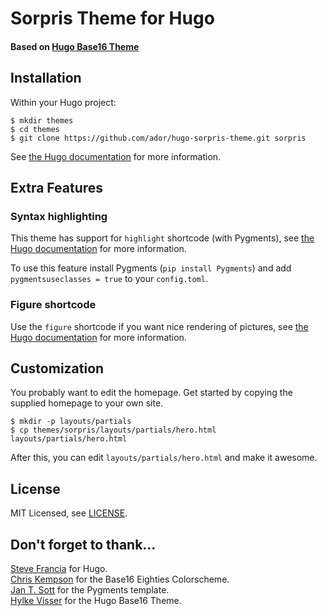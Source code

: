 # Sorpris Theme for Hugo
#### Based on [Hugo Base16 Theme](https://github.com/htdvisser/hugo-base16-theme)

## Installation

Within your Hugo project:

    $ mkdir themes
    $ cd themes
    $ git clone https://github.com/ador/hugo-sorpris-theme.git sorpris

See [the Hugo documentation](http://gohugo.io/themes/installing/) for more information.

## Extra Features

### Syntax highlighting

This theme has support for `highlight` shortcode (with Pygments),
see [the Hugo documentation](http://gohugo.io/extras/highlighting/) for more information.

To use this feature install Pygments (`pip install Pygments`) and add `pygmentsuseclasses = true` to your `config.toml`.

### Figure shortcode

Use the `figure` shortcode if you want nice rendering of pictures, see [the Hugo documentation](http://gohugo.io/extras/shortcodes/) for more information.


## Customization

You probably want to edit the homepage. Get started by copying the supplied homepage to your own site.

    $ mkdir -p layouts/partials
    $ cp themes/sorpris/layouts/partials/hero.html layouts/partials/hero.html

After this, you can edit `layouts/partials/hero.html` and make it awesome.


## License

MIT Licensed, see [LICENSE](https://github.com/ador/hugo-sorpris-theme/blob/master/LICENSE).


## Don't forget to thank...

[Steve Francia](https://github.com/spf13) for Hugo.  
[Chris Kempson](http://chriskempson.com) for the Base16 Eighties Colorscheme.  
[Jan T. Sott](https://github.com/idleberg) for the Pygments template.  
[Hylke Visser](https://github.com/htdvisser) for the Hugo Base16 Theme.  
